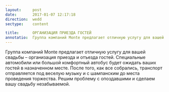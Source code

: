 ```yaml
---
layout:     post
date:       2017-01-07 12:17:18
direction:  wedd
sectype:    content

title:      ОРГАНИЗАЦИЯ ПРИЕЗДА ГОСТЕЙ              
annotatio:  Группа компаний Monte предлагает отличную услугу для вашей свадьбы – организация приезда и отъезда гостей. Специальные автомобили или большой комфортный автобус будет ожидать ваших гостей в назначенном месте. После того, как все собрались, транспорт отправляется под веселую музыку и с шампанским до места проведения торжества. Решим проблему с опоздавшими и сделаем вашу свадьбу незабываемой. 
---
```


Группа компаний Monte предлагает отличную услугу для вашей свадьбы – организация приезда и отъезда гостей. Специальные автомобили или большой комфортный автобус будет ожидать ваших гостей в назначенном месте. После того, как все собрались, транспорт отправляется под веселую музыку и с шампанским до места проведения торжества. Решим проблему с опоздавшими и сделаем вашу свадьбу незабываемой. 